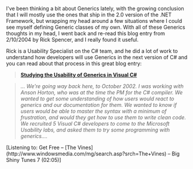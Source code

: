 I've been thinking a bit about Generics lately, with the growing conclusion that I will mostly use the ones that ship in the 2.0 version of the .NET Framework, but wrapping my head around a few situations where I could see myself defining Generic classes of my own. With all of these Generics thoughts in my head, I went back and re-read this blog entry from 2/10/2004 by Rick Spencer, and I really found it useful.

Rick is a Usability Specialist on the C# team, and he did a lot of work to understand how developers will use Generics in the next version of C# and you can read about that process in this great blog entry:

> **[Studying the Usability of Generics in Visual C#](http://blogs.msdn.com/ricksp/archive/2004/02/10/70885.aspx)**

> _... We're going way back here, to October 2002. I was working with Anson Horton, who was at the time the PM for the C# compiler. We wanted to get some understanding of how users would react to generics and our documentation for them. We wanted to know if users would be able to master the syntax with a minimum of frustration, and would they get how to use them to write clean code. We recruited 5 Visual C# developers to come to the Microsoft Usability labs, and asked them to try some programming with generics...._

<div class="media">
  [Listening to: Get Free &#8211; [The Vines](http://www.windowsmedia.com/mg/search.asp?srch=The+Vines) &#8211; Big Shiny Tunes 7 (02:05)]
</div>